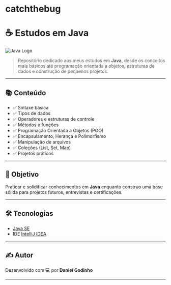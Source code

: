 # catchthebug

# ☕ Estudos em Java

![Java Logo](https://img.shields.io/badge/Java-ED8B00?style=for-the-badge&logo=java&logoColor=white)

> Repositório dedicado aos meus estudos em **Java**, desde os conceitos mais básicos até programação orientada a objetos, estruturas de dados e construção de pequenos projetos.

---

## 📚 Conteúdo

- ✅ Sintaxe básica
- ✅ Tipos de dados
- ✅ Operadores e estruturas de controle
- ✅ Métodos e funções
- ✅ Programação Orientada a Objetos (POO)
- ✅ Encapsulamento, Herança e Polimorfismo
- ✅ Manipulação de arquivos
- ✅ Coleções (List, Set, Map)
- ✅ Projetos práticos

---

## 🚀 Objetivo

Praticar e solidificar conhecimentos em **Java** enquanto construo uma base sólida para projetos futuros, entrevistas e certificações.

---

## 🛠️ Tecnologias

- [Java SE](https://www.oracle.com/java/technologies/javase-downloads.html)
- IDE [IntelliJ IDEA](https://www.jetbrains.com/idea/)

---

## ✍️ Autor

Desenvolvido com 💻 por **Daniel Godinho**


---
